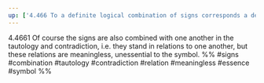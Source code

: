 ```yaml
---
up: ['4.466 To a definite logical combination of signs corresponds a definite logical combination of their meanings']
---
```

4.4661 Of course the signs are also combined with one another in the tautology and contradiction, i.e. they stand in relations to one another, but these relations are meaningless, unessential to the symbol.
%%
#signs #combination #tautology #contradiction #relation #meaningless #essence #symbol %%